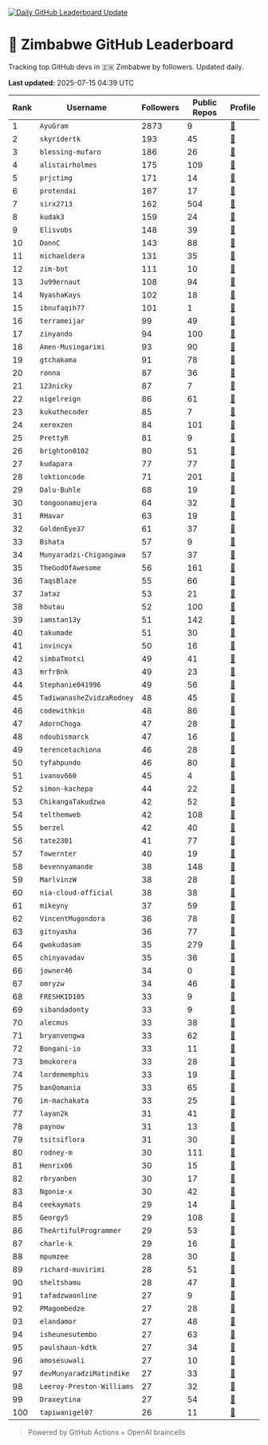 [![Daily GitHub Leaderboard Update](https://github.com/bevennyamande/zim_leaderboard/actions/workflows/leaderboard.yml/badge.svg)](https://github.com/bevennyamande/zim_leaderboard/actions/workflows/leaderboard.yml)

# 🦍 Zimbabwe GitHub Leaderboard

Tracking top GitHub devs in 🇿🇼 Zimbabwe by followers. Updated daily.

<!-- START LEADERBOARD -->
**Last updated:** 2025-07-15 04:39 UTC  

| Rank | Username | Followers | Public Repos | Profile |
|------|----------|-----------|--------------|---------|
| 1 | `AyuGram` | 2873 | 9 | [🔗](https://github.com/AyuGram) |
| 2 | `skyridertk` | 193 | 45 | [🔗](https://github.com/skyridertk) |
| 3 | `blessing-mufaro` | 186 | 26 | [🔗](https://github.com/blessing-mufaro) |
| 4 | `alistairholmes` | 175 | 109 | [🔗](https://github.com/alistairholmes) |
| 5 | `prjctimg` | 171 | 14 | [🔗](https://github.com/prjctimg) |
| 6 | `protendai` | 167 | 17 | [🔗](https://github.com/protendai) |
| 7 | `sirx2713` | 162 | 504 | [🔗](https://github.com/sirx2713) |
| 8 | `kudak3` | 159 | 24 | [🔗](https://github.com/kudak3) |
| 9 | `Elisvobs` | 148 | 39 | [🔗](https://github.com/Elisvobs) |
| 10 | `DonnC` | 143 | 88 | [🔗](https://github.com/DonnC) |
| 11 | `michaeldera` | 131 | 35 | [🔗](https://github.com/michaeldera) |
| 12 | `zim-bot` | 111 | 10 | [🔗](https://github.com/zim-bot) |
| 13 | `Ju99ernaut` | 108 | 94 | [🔗](https://github.com/Ju99ernaut) |
| 14 | `NyashaKays` | 102 | 18 | [🔗](https://github.com/NyashaKays) |
| 15 | `ibnufaqih77` | 101 | 1 | [🔗](https://github.com/ibnufaqih77) |
| 16 | `terrameijar` | 99 | 49 | [🔗](https://github.com/terrameijar) |
| 17 | `zinyando` | 94 | 100 | [🔗](https://github.com/zinyando) |
| 18 | `Amen-Musingarimi` | 93 | 90 | [🔗](https://github.com/Amen-Musingarimi) |
| 19 | `gtchakama` | 91 | 78 | [🔗](https://github.com/gtchakama) |
| 20 | `ronna` | 87 | 36 | [🔗](https://github.com/ronna) |
| 21 | `123nicky` | 87 | 7 | [🔗](https://github.com/123nicky) |
| 22 | `nigelreign` | 86 | 61 | [🔗](https://github.com/nigelreign) |
| 23 | `kukuthecoder` | 85 | 7 | [🔗](https://github.com/kukuthecoder) |
| 24 | `xeroxzen` | 84 | 101 | [🔗](https://github.com/xeroxzen) |
| 25 | `PrettyR` | 81 | 9 | [🔗](https://github.com/PrettyR) |
| 26 | `brighton0102` | 80 | 51 | [🔗](https://github.com/brighton0102) |
| 27 | `kudapara` | 77 | 77 | [🔗](https://github.com/kudapara) |
| 28 | `loktioncode` | 71 | 201 | [🔗](https://github.com/loktioncode) |
| 29 | `Dalu-Buhle` | 68 | 19 | [🔗](https://github.com/Dalu-Buhle) |
| 30 | `tongoonamujera` | 64 | 32 | [🔗](https://github.com/tongoonamujera) |
| 31 | `RHavar` | 63 | 19 | [🔗](https://github.com/RHavar) |
| 32 | `GoldenEye37` | 61 | 37 | [🔗](https://github.com/GoldenEye37) |
| 33 | `Bshata` | 57 | 9 | [🔗](https://github.com/Bshata) |
| 34 | `Munyaradzi-Chigangawa` | 57 | 37 | [🔗](https://github.com/Munyaradzi-Chigangawa) |
| 35 | `TheGodOfAwesome` | 56 | 161 | [🔗](https://github.com/TheGodOfAwesome) |
| 36 | `TaqsBlaze` | 55 | 66 | [🔗](https://github.com/TaqsBlaze) |
| 37 | `Jataz` | 53 | 21 | [🔗](https://github.com/Jataz) |
| 38 | `hbutau` | 52 | 100 | [🔗](https://github.com/hbutau) |
| 39 | `iamstan13y` | 51 | 142 | [🔗](https://github.com/iamstan13y) |
| 40 | `takumade` | 51 | 30 | [🔗](https://github.com/takumade) |
| 41 | `invincyx` | 50 | 16 | [🔗](https://github.com/invincyx) |
| 42 | `simbaTmotsi` | 49 | 41 | [🔗](https://github.com/simbaTmotsi) |
| 43 | `mrfr8nk` | 49 | 23 | [🔗](https://github.com/mrfr8nk) |
| 44 | `Stephanie041996` | 49 | 56 | [🔗](https://github.com/Stephanie041996) |
| 45 | `TadiwanasheZvidzaRodney` | 48 | 45 | [🔗](https://github.com/TadiwanasheZvidzaRodney) |
| 46 | `codewithkin` | 48 | 86 | [🔗](https://github.com/codewithkin) |
| 47 | `AdornChoga` | 47 | 28 | [🔗](https://github.com/AdornChoga) |
| 48 | `ndoubismarck` | 47 | 16 | [🔗](https://github.com/ndoubismarck) |
| 49 | `terencetachiona` | 46 | 28 | [🔗](https://github.com/terencetachiona) |
| 50 | `tyfahpundo` | 46 | 80 | [🔗](https://github.com/tyfahpundo) |
| 51 | `ivanov660` | 45 | 4 | [🔗](https://github.com/ivanov660) |
| 52 | `simon-kachepa` | 44 | 22 | [🔗](https://github.com/simon-kachepa) |
| 53 | `ChikangaTakudzwa` | 42 | 52 | [🔗](https://github.com/ChikangaTakudzwa) |
| 54 | `telthemweb` | 42 | 108 | [🔗](https://github.com/telthemweb) |
| 55 | `berzel` | 42 | 40 | [🔗](https://github.com/berzel) |
| 56 | `tate2301` | 41 | 77 | [🔗](https://github.com/tate2301) |
| 57 | `Towernter` | 40 | 19 | [🔗](https://github.com/Towernter) |
| 58 | `bevennyamande` | 38 | 148 | [🔗](https://github.com/bevennyamande) |
| 59 | `MarlvinzW` | 38 | 28 | [🔗](https://github.com/MarlvinzW) |
| 60 | `nia-cloud-official` | 38 | 38 | [🔗](https://github.com/nia-cloud-official) |
| 61 | `mikeyny` | 37 | 59 | [🔗](https://github.com/mikeyny) |
| 62 | `VincentMugondora` | 36 | 78 | [🔗](https://github.com/VincentMugondora) |
| 63 | `gitnyasha` | 36 | 77 | [🔗](https://github.com/gitnyasha) |
| 64 | `gwokudasam` | 35 | 279 | [🔗](https://github.com/gwokudasam) |
| 65 | `chinyavadav` | 35 | 36 | [🔗](https://github.com/chinyavadav) |
| 66 | `jowner46` | 34 | 0 | [🔗](https://github.com/jowner46) |
| 67 | `omryzw` | 34 | 46 | [🔗](https://github.com/omryzw) |
| 68 | `FRESHKID105` | 33 | 9 | [🔗](https://github.com/FRESHKID105) |
| 69 | `sibandadonty` | 33 | 9 | [🔗](https://github.com/sibandadonty) |
| 70 | `alecmus` | 33 | 38 | [🔗](https://github.com/alecmus) |
| 71 | `bryanvengwa` | 33 | 62 | [🔗](https://github.com/bryanvengwa) |
| 72 | `Bongani-io` | 33 | 11 | [🔗](https://github.com/Bongani-io) |
| 73 | `bmukorera` | 33 | 28 | [🔗](https://github.com/bmukorera) |
| 74 | `lordememphis` | 33 | 19 | [🔗](https://github.com/lordememphis) |
| 75 | `banQomania` | 33 | 65 | [🔗](https://github.com/banQomania) |
| 76 | `im-machakata` | 33 | 25 | [🔗](https://github.com/im-machakata) |
| 77 | `layan2k` | 31 | 41 | [🔗](https://github.com/layan2k) |
| 78 | `paynow` | 31 | 13 | [🔗](https://github.com/paynow) |
| 79 | `tsitsiflora` | 31 | 30 | [🔗](https://github.com/tsitsiflora) |
| 80 | `rodney-m` | 30 | 111 | [🔗](https://github.com/rodney-m) |
| 81 | `Henrix06` | 30 | 15 | [🔗](https://github.com/Henrix06) |
| 82 | `rbryanben` | 30 | 17 | [🔗](https://github.com/rbryanben) |
| 83 | `Ngonie-x` | 30 | 42 | [🔗](https://github.com/Ngonie-x) |
| 84 | `ceekaymats` | 29 | 14 | [🔗](https://github.com/ceekaymats) |
| 85 | `Georgy5` | 29 | 108 | [🔗](https://github.com/Georgy5) |
| 86 | `TheArtifulProgrammer` | 29 | 53 | [🔗](https://github.com/TheArtifulProgrammer) |
| 87 | `charle-k` | 29 | 16 | [🔗](https://github.com/charle-k) |
| 88 | `mpumzee` | 28 | 30 | [🔗](https://github.com/mpumzee) |
| 89 | `richard-muvirimi` | 28 | 51 | [🔗](https://github.com/richard-muvirimi) |
| 90 | `sheltshamu` | 28 | 47 | [🔗](https://github.com/sheltshamu) |
| 91 | `tafadzwaonline` | 27 | 9 | [🔗](https://github.com/tafadzwaonline) |
| 92 | `PMagombedze` | 27 | 28 | [🔗](https://github.com/PMagombedze) |
| 93 | `elandamor` | 27 | 48 | [🔗](https://github.com/elandamor) |
| 94 | `isheunesutembo` | 27 | 63 | [🔗](https://github.com/isheunesutembo) |
| 95 | `paulshaun-kdtk` | 27 | 34 | [🔗](https://github.com/paulshaun-kdtk) |
| 96 | `amosesuwali` | 27 | 10 | [🔗](https://github.com/amosesuwali) |
| 97 | `devMunyaradziMatindike` | 27 | 33 | [🔗](https://github.com/devMunyaradziMatindike) |
| 98 | `Leeroy-Preston-Williams` | 27 | 32 | [🔗](https://github.com/Leeroy-Preston-Williams) |
| 99 | `Draxeytina` | 27 | 54 | [🔗](https://github.com/Draxeytina) |
| 100 | `tapiwanigel07` | 26 | 11 | [🔗](https://github.com/tapiwanigel07) |
<!-- END LEADERBOARD -->

> Powered by GitHub Actions + OpenAI braincells

